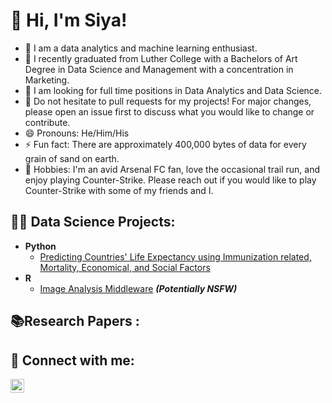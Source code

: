 <h1> 👋 Hi, I'm Siya! </h2>

- 🔭 I am a data analytics and machine learning enthusiast. 
- 🌱 I recently graduated from Luther College with a Bachelors of Art Degree in Data Science and Management with a concentration in Marketing. 
- 🤔 I am looking for full time positions in Data Analytics and Data Science. 
- 💬 Do not hesitate to pull requests for my projects! For major changes, please open an issue first to discuss what you would like to change or contribute.
- 😄 Pronouns: He/Him/His
- ⚡ Fun fact: There are approximately 400,000 bytes of data for every grain of sand on earth.
- 💞️ Hobbies: I'm an avid Arsenal FC fan, love the occasional trail run, and enjoy playing Counter-Strike. Please reach out if you would like to play Counter-Strike with some of my friends and I. 

<h2>👨‍💻 Data Science Projects:</h2>

- <b> Python </b>
  - [Predicting Countries' Life Expectancy using Immunization related, Mortality, Economical, and Social Factors](https://github.com/siyamabu/Life-Expectancy)
- <b> R </b>
  - [Image Analysis Middleware](https://github.com/joshmadakor1/4chan-Image-Analysis-Middleware-C964) <b><i>(Potentially NSFW)</b></i>
  
<h2>📚Research Papers :</h2>

<h2> 🤳 Connect with me:</h2>

[<img align="left" alt="siyamabu | LinkedIn" width="22px" src="https://cdn.jsdelivr.net/npm/simple-icons@v3/icons/linkedin.svg" />][linkedin]


[linkedin]: http://www.linkedin.com/in/siyabonga-mabuza-a352bb187


<!--
**siyamabu/siyamabu** is a ✨ _special_ ✨ repository because its `README.md` (this file) appears on your GitHub profile.
-->
